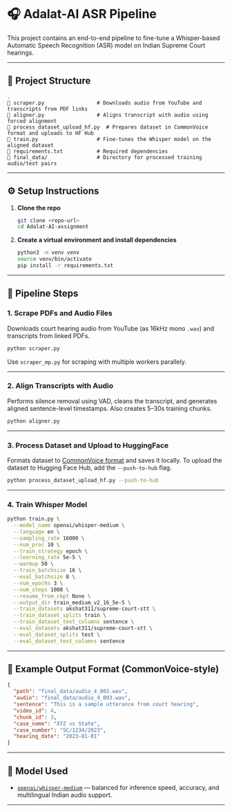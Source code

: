 # 🎧 Adalat-AI ASR Pipeline

This project contains an end-to-end pipeline to fine-tune a Whisper-based Automatic Speech Recognition (ASR) model on Indian Supreme Court hearings.

---

## 📁 Project Structure

```
.
🔗 scraper.py                 # Downloads audio from YouTube and transcripts from PDF links
🔗 aligner.py                 # Aligns transcript with audio using forced alignment
🔗 process_dataset_upload_hf.py  # Prepares dataset in CommonVoice format and uploads to HF Hub
🔗 train.py                   # Fine-tunes the Whisper model on the aligned dataset
🔗 requirements.txt           # Required dependencies
🔗 final_data/                # Directory for processed training audio/text pairs
```

---

## ⚙️ Setup Instructions

1. **Clone the repo**

   ```bash
   git clone <repo-url>
   cd Adalat-AI-assignment
   ```

2. **Create a virtual environment and install dependencies**

   ```bash
   python3 -m venv venv
   source venv/bin/activate
   pip install -r requirements.txt
   ```

---

## 🚀 Pipeline Steps

### 1. Scrape PDFs and Audio Files

Downloads court hearing audio from YouTube (as 16kHz mono `.wav`) and transcripts from linked PDFs.

```bash
python scraper.py
```

Use `scraper_mp.py` for scraping with multiple workers parallely. 

---

### 2. Align Transcripts with Audio

Performs silence removal using VAD, cleans the transcript, and generates aligned sentence-level timestamps. Also creates 5–30s training chunks.

```bash
python aligner.py
```

---

### 3. Process Dataset and Upload to HuggingFace

Formats dataset to [CommonVoice format](https://commonvoice.mozilla.org/en/datasets) and saves it locally.
To upload the dataset to Hugging Face Hub, add the `--push-to-hub` flag.

```bash
python process_dataset_upload_hf.py --push-to-hub
```

---

### 4. Train Whisper Model

```bash
python train.py \
  --model_name openai/whisper-medium \
  --language en \
  --sampling_rate 16000 \
  --num_proc 10 \
  --train_strategy epoch \
  --learning_rate 5e-5 \
  --warmup 50 \
  --train_batchsize 16 \
  --eval_batchsize 8 \
  --num_epochs 3 \
  --num_steps 1000 \
  --resume_from_ckpt None \
  --output_dir train_medium_v2_16_5e-5 \
  --train_datasets akshat311/supreme-court-stt \
  --train_dataset_splits train \
  --train_dataset_text_columns sentence \
  --eval_datasets akshat311/supreme-court-stt \
  --eval_dataset_splits test \
  --eval_dataset_text_columns sentence
```

---


## 🧠 Example Output Format (CommonVoice-style)

```json
{
  "path": "final_data/audio_4_003.wav",
  "audio": "final_data/audio_4_003.wav",
  "sentence": "This is a sample utterance from court hearing",
  "video_id": 4,
  "chunk_id": 3,
  "case_name": "XYZ vs State",
  "case_number": "SC/1234/2023",
  "hearing_date": "2023-01-01"
}
```

---

## 🧰 Model Used

* [`openai/whisper-medium`](https://huggingface.co/openai/whisper-medium) — balanced for inference speed, accuracy, and multilingual Indian audio support.

---

